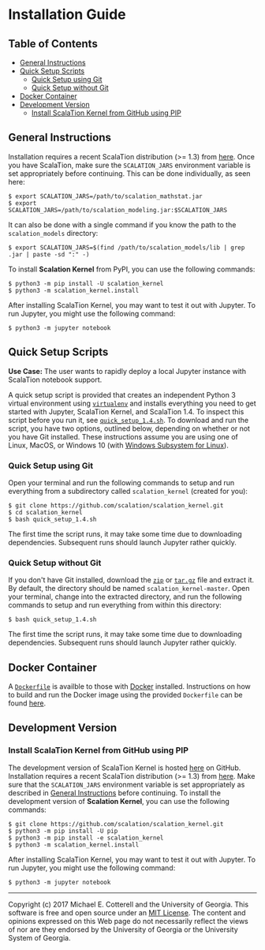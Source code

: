 # Installation Guide

## Table of Contents

<!-- toc -->

- [General Instructions](#general-instructions)
- [Quick Setup Scripts](#quick-setup-scripts)
  * [Quick Setup using Git](#quick-setup-using-git)
  * [Quick Setup without Git](#quick-setup-without-git)
- [Docker Container](#docker-container)
- [Development Version](#development-version)
  * [Install ScalaTion Kernel from GitHub using PIP](#install-scalation-kernel-from-github-using-pip)

<!-- tocstop -->

## General Instructions

Installation requires a recent ScalaTion distribution (>= 1.3) from
[here](http://cobweb.cs.uga.edu/~jam/scalation.html). Once you have
ScalaTion, make sure the ``SCALATION_JARS`` environment variable is
set appropriately before continuing. This can be done individually,
as seen here:

```
$ export SCALATION_JARS=/path/to/scalation_mathstat.jar
$ export SCALATION_JARS=/path/to/scalation_modeling.jar:$SCALATION_JARS
```

It can also be done with a single command if you know the path to the
``scalation_models`` directory:

```
$ export SCALATION_JARS=$(find /path/to/scalation_models/lib | grep .jar | paste -sd ":" -)
```

To install **Scalation Kernel** from PyPI, you can use the following
commands:

```
$ python3 -m pip install -U scalation_kernel
$ python3 -m scalation_kernel.install
```

After installing ScalaTion Kernel, you may want to test it out
with Jupyter. To run Jupyter, you might use the following command:

```
$ python3 -m jupyter notebook
```

## Quick Setup Scripts

**Use Case:** The user wants to rapidly deploy a local Jupyter instance with 
ScalaTion notebook support.

A quick setup script is provided that creates an independent Python 3 virtual 
environment using [`virtualenv`](https://virtualenv.pypa.io/en/stable/) and 
installs everything you need to get started with Jupyter, ScalaTion Kernel,
and ScalaTion 1.4. To inspect this script before you run it, see
[`quick_setup_1.4.sh`](quick_setup_1.4.sh). To download and run the script, you
have two options, outlined below, depending on whether or not you have Git 
installed. These instructions assume you are using one of Linux, MacOS, or 
Windows 10 (with 
[Windows Subsystem for Linux](https://msdn.microsoft.com/en-us/commandline/wsl/about)).

### Quick Setup using Git

Open your terminal and run the following commands to setup and run everything
from a subdirectory called `scalation_kernel` (created for you):
```
$ git clone https://github.com/scalation/scalation_kernel.git
$ cd scalation_kernel
$ bash quick_setup_1.4.sh
```
The first time the script runs, it may take some time due to downloading
dependencies. Subsequent runs should launch Jupyter rather quickly.

### Quick Setup without Git

If you don't have Git installed, download the 
[`zip`](https://github.com/scalation/scalation_kernel/archive/master.zip) or
[`tar.gz`](https://github.com/scalation/scalation_kernel/archive/master.tar.gz)
file and extract it. By default, the directory should be named 
`scalation_kernel-master`. Open your terminal, change into the extracted
directory, and run the following commands to setup and run everything
from within this directory:
```
$ bash quick_setup_1.4.sh
```
The first time the script runs, it may take some time due to downloading
dependencies. Subsequent runs should launch Jupyter rather quickly.

## Docker Container

A [`Dockerfile`](docker/Dockerfile) is availble to those with [Docker](https://www.docker.com) installed.
Instructions on how to build and run the Docker image using the provided `Dockerfile` can be found [here](docker).

## Development Version

### Install ScalaTion Kernel from GitHub using PIP

The development version of ScalaTion Kernel is hosted [here](https://github.com/scalation/scalation_kernel/) on GitHub.
Installation requires a recent ScalaTion distribution (>= 1.3) from
[here](http://cobweb.cs.uga.edu/~jam/scalation.html). Make sure that
the `SCALATION_JARS` environment variable is set appropriately as
described in [General Instructions](#general-instructions) before
continuing. To install the development version of **Scalation Kernel**,
you can use the following commands:

```
$ git clone https://github.com/scalation/scalation_kernel.git
$ python3 -m pip install -U pip
$ python3 -m pip install -e scalation_kernel
$ python3 -m scalation_kernel.install
```

After installing ScalaTion Kernel, you may want to test it out
with Jupyter. To run Jupyter, you might use the following command:

```
$ python3 -m jupyter notebook
```

<hr>

Copyright (c) 2017 Michael E. Cotterell and the University of Georgia.
This software is free and open source under an
[MIT License](https://github.com/scalation/scalation_kernel/blob/master/LICENSE.md).
The content and opinions expressed on this Web page do not necessarily
reflect the views of nor are they endorsed by the University of Georgia or
the University System of Georgia.

